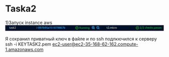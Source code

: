 # Taska2
1)Запуск instance aws 
![Image alt](https://github.com/vazikk/Taska2/blob/main/image.png)

Я сохранил приватный ключ в файле и по ssh подлкючился к серверу <br>
ssh -i KEYTASK2.pem ec2-user@ec2-35-168-62-162.compute-1.amazonaws.com
